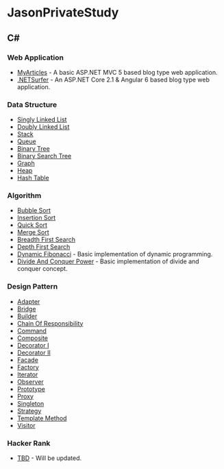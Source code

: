 # JasonPrivateStudy

## C#

### Web Application

* [MyArticles](https://github.com/kims07231992/JasonPrivateStudy/tree/master/C%23/1_Web_Application/ASP.NET_MVC/PG4_Web_MyArticles/Lab43) - A basic ASP.NET MVC 5 based blog type web application.
* [.NETSurfer](https://github.com/kims07231992/JasonPrivateStudy/tree/master/C%23/1_Web_Application/ASP.NET_Core_Angular/DotNetSurfer) - An ASP.NET Core 2.1 & Angular 6 based blog type web application.

### Data Structure

* [Singly Linked List](https://github.com/kims07231992/JasonPrivateStudy/tree/master/C%23/2_Data_Structure/PG4_SinglyLinkedList)
* [Doubly Linked List](https://github.com/kims07231992/JasonPrivateStudy/tree/master/C%23/2_Data_Structure/PG4_DoublyLinkedList)
* [Stack](https://github.com/kims07231992/JasonPrivateStudy/tree/master/C%23/2_Data_Structure/PG4_Stack)
* [Queue](https://github.com/kims07231992/JasonPrivateStudy/tree/master/C%23/2_Data_Structure/PG4_Queue)
* [Binary Tree](https://github.com/kims07231992/JasonPrivateStudy/tree/master/C%23/2_Data_Structure/PG4_BinaryTree)
* [Binary Search Tree](https://github.com/kims07231992/JasonPrivateStudy/tree/master/C%23/2_Data_Structure/PG4_BST/Lab13)
* [Graph](https://github.com/kims07231992/JasonPrivateStudy/tree/master/C%23/2_Data_Structure/PG4_Graph)
* [Heap](https://github.com/kims07231992/JasonPrivateStudy/tree/master/C%23/2_Data_Structure/PG4_Heap)
* [Hash Table](https://github.com/kims07231992/JasonPrivateStudy/tree/master/C%23/2_Data_Structure/PG4_HashTable/Lab15)

### Algorithm

* [Bubble Sort](https://github.com/kims07231992/JasonPrivateStudy/tree/master/C%23/3_Algorithm/PG3_BubbleSort/BubbleSort)
* [Insertion Sort](https://github.com/kims07231992/JasonPrivateStudy/tree/master/C%23/3_Algorithm/PG3_InsertionSort)
* [Quick Sort](https://github.com/kims07231992/JasonPrivateStudy/tree/master/C%23/3_Algorithm/PG3_QuickSort/QuickSort)
* [Merge Sort](https://github.com/kims07231992/JasonPrivateStudy/tree/master/C%23/3_Algorithm/PG3_MergeSort)
* [Breadth First Search](https://github.com/kims07231992/JasonPrivateStudy/tree/master/C%23/3_Algorithm/PG3_BFS)
* [Depth First Search](https://github.com/kims07231992/JasonPrivateStudy/tree/master/C%23/3_Algorithm/PG3_DFS)
* [Dynamic Fibonacci](https://github.com/kims07231992/JasonPrivateStudy/tree/master/C%23/3_Algorithm/PG2_DivideAndConquerPower) - Basic implementation of dynamic programming.
* [Divide And Conquer Power](https://github.com/kims07231992/JasonPrivateStudy/tree/master/C%23/3_Algorithm/PG2_DynamicFibo) - Basic implementation of divide and conquer concept.

### Design Pattern

* [Adapter](https://github.com/kims07231992/JasonPrivateStudy/tree/master/C%23/4_Design_Pattern/PG5_DP_Adapter)
* [Bridge](https://github.com/kims07231992/JasonPrivateStudy/tree/master/C%23/4_Design_Pattern/PG5_DP_Bridge/Lab72)
* [Builder](https://github.com/kims07231992/JasonPrivateStudy/tree/master/C%23/4_Design_Pattern/PG5_DP_Builder)
* [Chain Of Responsibility](https://github.com/kims07231992/JasonPrivateStudy/tree/master/C%23/4_Design_Pattern/PG5_DP_ChainOfResponsibility/Lab54)
* [Command](https://github.com/kims07231992/JasonPrivateStudy/tree/master/C%23/4_Design_Pattern/PG5_DP_Command/Lab57)
* [Composite](https://github.com/kims07231992/JasonPrivateStudy/tree/master/C%23/4_Design_Pattern/PG5_DP_Composite)
* [Decorator I](https://github.com/kims07231992/JasonPrivateStudy/tree/master/C%23/4_Design_Pattern/PG5_DP_DecoratorI/Lab53)
* [Decorator II](https://github.com/kims07231992/JasonPrivateStudy/tree/master/C%23/4_Design_Pattern/PG5_DP_DecoratorII/Lab55)
* [Facade](https://github.com/kims07231992/JasonPrivateStudy/tree/master/C%23/4_Design_Pattern/PG5_DP_Facade)
* [Factory](https://github.com/kims07231992/JasonPrivateStudy/tree/master/C%23/4_Design_Pattern/PG5_DP_Factory/Lab48)
* [Iterator](https://github.com/kims07231992/JasonPrivateStudy/tree/master/C%23/4_Design_Pattern/PG5_DP_Iterator/Lab51)
* [Observer](https://github.com/kims07231992/JasonPrivateStudy/tree/master/C%23/4_Design_Pattern/PG5_DP_Observer/Lab58)
* [Prototype](https://github.com/kims07231992/JasonPrivateStudy/tree/master/C%23/4_Design_Pattern/PG5_DP_Prototype)
* [Proxy](https://github.com/kims07231992/JasonPrivateStudy/tree/master/C%23/4_Design_Pattern/PG5_DP_Proxy)
* [Singleton](https://github.com/kims07231992/JasonPrivateStudy/tree/master/C%23/4_Design_Pattern/PG5_DP_Singleton)
* [Strategy](https://github.com/kims07231992/JasonPrivateStudy/tree/master/C%23/4_Design_Pattern/PG5_DP_Strategy)
* [Template Method](https://github.com/kims07231992/JasonPrivateStudy/tree/master/C%23/4_Design_Pattern/PG5_DP_TemplMethod/Lab56)
* [Visitor](https://github.com/kims07231992/JasonPrivateStudy/tree/master/C%23/4_Design_Pattern/PG5_DP_Visitor/Lab52)

### Hacker Rank

* [TBD]() - Will be updated.